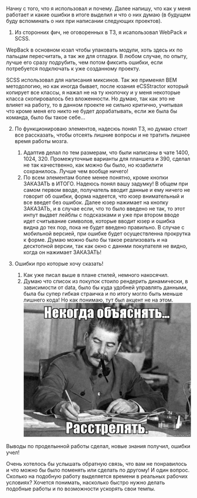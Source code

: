 Начну с того, что я использовал и почему. Далее напишу, что как у меня работает и какие ошибки в итоге выделил и что о них думаю (в будущем буду вспоминать о них при написании следующих проектов).

1. Из сторонних фич, не оговоренных в ТЗ, я исапользовал WebPack и SCSS.

WepBack в основном юзал чтобы упаковать модули, хоть здесь их по пальцам пересчитать, а так же для отладки. В любом случае, по опыту, лучше его сразу подрубить, чем потом фиксить ошибки, если потребуется подключать к уже созданному проекту.

SCSS использовал для написания миксинов. Так же применял BEM методологию, но как иногда бывает, после юзания eCSStractor который копирует все классы, я нажал не на ту кнопочку и у меня некоторые класса скопировалось без вложенности. Но думаю, так как это не влияет на работу, то в данном проекте не сильно критично, учитывая что кроме меня его никто не будет дорабатывать, если же была бы команда, было бы такое себе...

2. По функционироваю элементов, надесюь понял ТЗ, но думаю стоит все рассказать, чтобы отсеять лишние вопросы и не тратить лишнее время работы мозга.

   1. Адаптив делал по тем размерам, что были написаны в чате 1400, 1024, 320. Промежуточные варианты для планшета и 390, сделал не так качественно, как можно бы было, но юзабилити сохранилось. Лучше чем вообще ничего!
   2. По всем элементам более менее понятно, кроме кнопки ЗАКАЗАТЬ в ИТОГО. Надеюсь понял вашу задумку!
      В общем при самом первом вводе, получатель вводит данные и ему ничего не говорит об ошибки, форма надеется, что юзер внимательный и все введет без ошибок. Далее юзер нажимает на кнопку ЗАКАЗАТЬ, и в случае если, что то было введено не так, то этот инпут выдвет лейблы с подсказками и уже при втором вводе идет считывание символов, которые вводит юзер и ошибка видна до тех пор, пока не будет введено правильно. В случае с мобильной версией, при ошибке будет осуществленна прокрутка к форме. Думаю можно было бы такое реализовать и на десктопной версии, так как окно с даннми покупателя не видно, когда он нажимает ЗАКАЗАТЬ!

3. Ошибки про которые хочу сказать!
   1. Как уже писал выше в плане стилей, немного накосячил.
   2. Думаю что список из покупок стоило рендерить динамически, в зависимости от data, было бы куда удобней управлять данными, была бы супер гибкая страичка и по итогу могло быть меньше лишнего кода! Но как понимаю, тут был акцент не на этом. ![Alt text](image.png)

Выводы по проделынной работы сделал, новые знания получил, ошибки учел!

Очень хотелось бы услышать обратную связь, что вам не понравилось и что можно бы было поменять или сделать по другому!
И один вопрос. Сколько на подобную работу выделяется времени в реальных рабочих условиях? Хочется понимать, насколько быстро нужно делать подобные работы и по возможности ускорять свои темпы.

